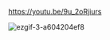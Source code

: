 https://youtu.be/9u_2oRjiurs



![ezgif-3-a604204ef8](https://github.com/user-attachments/assets/ebc68d40-d092-4af1-85e3-878742b66c4a)
